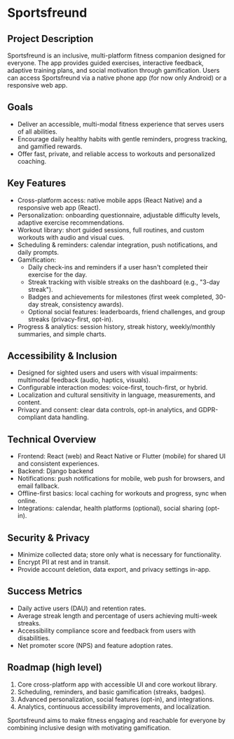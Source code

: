 # Sportsfreund

## Project Description

Sportsfreund is an inclusive, multi-platform fitness companion designed for everyone. The app provides guided exercises, interactive feedback, adaptive training plans, and social motivation through gamification. Users can access Sportsfreund via a native phone app (for now only Android) or a responsive web app.

## Goals

- Deliver an accessible, multi-modal fitness experience that serves users of all abilities.
- Encourage daily healthy habits with gentle reminders, progress tracking, and gamified rewards.
- Offer fast, private, and reliable access to workouts and personalized coaching.

## Key Features

- Cross-platform access: native mobile apps (React Native) and a responsive web app (React).
- Personalization: onboarding questionnaire, adjustable difficulty levels, adaptive exercise recommendations.
- Workout library: short guided sessions, full routines, and custom workouts with audio and visual cues.
- Scheduling & reminders: calendar integration, push notifications, and daily prompts.
- Gamification:
  - Daily check-ins and reminders if a user hasn't completed their exercise for the day.
  - Streak tracking with visible streaks on the dashboard (e.g., "3-day streak").
  - Badges and achievements for milestones (first week completed, 30-day streak, consistency awards).
  - Optional social features: leaderboards, friend challenges, and group streaks (privacy-first, opt-in).
- Progress & analytics: session history, streak history, weekly/monthly summaries, and simple charts.

## Accessibility & Inclusion

- Designed for sighted users and users with visual impairments: multimodal feedback (audio, haptics, visuals).
- Configurable interaction modes: voice-first, touch-first, or hybrid.
- Localization and cultural sensitivity in language, measurements, and content.
- Privacy and consent: clear data controls, opt-in analytics, and GDPR-compliant data handling.

## Technical Overview

- Frontend: React (web) and React Native or Flutter (mobile) for shared UI and consistent experiences.
- Backend: Django backend
- Notifications: push notifications for mobile, web push for browsers, and email fallback.
- Offline-first basics: local caching for workouts and progress, sync when online.
- Integrations: calendar, health platforms (optional), social sharing (opt-in).

## Security & Privacy

- Minimize collected data; store only what is necessary for functionality.
- Encrypt PII at rest and in transit.
- Provide account deletion, data export, and privacy settings in-app.

## Success Metrics

- Daily active users (DAU) and retention rates.
- Average streak length and percentage of users achieving multi-week streaks.
- Accessibility compliance score and feedback from users with disabilities.
- Net promoter score (NPS) and feature adoption rates.

## Roadmap (high level)

1. Core cross-platform app with accessible UI and core workout library.
2. Scheduling, reminders, and basic gamification (streaks, badges).
3. Advanced personalization, social features (opt-in), and integrations.
4. Analytics, continuous accessibility improvements, and localization.

Sportsfreund aims to make fitness engaging and reachable for everyone by combining inclusive design with motivating gamification.
